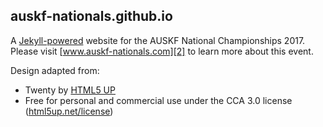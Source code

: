 ## auskf-nationals.github.io

A [Jekyll-powered][1] website for the AUSKF National Championships 2017. Please visit [www.auskf-nationals.com][2] to learn more about this event.

Design adapted from:
* Twenty by [HTML5 UP][3]
* Free for personal and commercial use under the CCA 3.0 license ([html5up.net/license][4])

[1]: https://jekyllrb.com/
[2]: www.auskf-nationals.com
[3]: html5up.net
[4]: html5up.net/license
